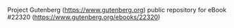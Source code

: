 Project Gutenberg (https://www.gutenberg.org) public repository for eBook #22320 (https://www.gutenberg.org/ebooks/22320)
